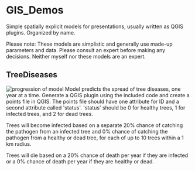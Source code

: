 # GIS_Demos
Simple spatially explicit models for presentations, usually written as QGIS plugins. Organized by name. 

Please note: These models are simplistic and generally use made-up parameters and data. Please consult an expert before making any decisions. Neither myself nor these models are an expert.

## TreeDiseases
![progression of model](/TreeDiseases/EAB3.gif)
Model predicts the spread of tree diseases, one year at a time. Generate a QGIS plugin using the included code and create a points file in QGIS. The points file should have one attribute for ID and a second attribute called 'status'. 'status' should be 0 for healthy trees, 1 for infected trees, and 2 for dead trees.

Trees will become infected based on a separate 20% chance of catching the pathogen from an infected tree and 0% chance of catching the pathogen from a healthy or dead tree, for each of up to 10 trees within a 1 km radius. 

Trees will die based on a 20% chance of death per year if they are infected or a 0% chance of death per year if they are healthy or dead.

